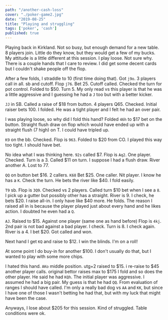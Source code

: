 ```yaml
---
path: "/another-cash-loss"
cover: "./poker-game2.jpg"
date: "2019-08-25"
title: "Playing and struggling"
tags: ['poker', 'cash']
published: true
---
```


Playing back in Kirkland.  Not so busy, but enough demand for a new table. 8 players join.  Little do they know, but they would get a few of my bucks.  My attitude is a little different at this session.  I play loose.  Not sure why.  There is a couple hands that I care to review.  I did get some decent cards but I couldn't shake people off the flop.

After a few folds, I straddle to 10 (first time doing that).
Got `j9o`.  3 players call in all. sb and cutoff.
Flop `j76`. Bet 25. Cutoff called.
Checked the turn for pot control. Folded to $50. Turn 5.
My only read vs this player is that he was a little aggressive and I guessing he had a `J` too but with a better kicker.

`JJ` in SB. Called a raise of $18 from button. 4 players
Q65. Checked. Initial raiser bets 100.
I folded.  He was a tight player and I felt he had an over pair.

I was playing loose, so why did I fold this hand?
Folded `46h` to $17 bet on the button.
Straight flush draw on flop which would have ended up with a straight flush (7 high) on T.  I could have tripled up.

`K9` on the bb. Checked.  Flop is `963`. Folded to $20 from CO.
I played this way too tight.  I should have bet.

No idea what I was thinking here. `92s` called $7.  Flop is `Aq2`. One player. Checked.
Turn is a 3. Called $11 on turn.  I suppose I had a flush draw.  River another A. Lost to 77.

`QQ` on button bet $16. 2 callers. `K68`
Bet $25. One caller. Nit player. I know he has a `K`. Check the turn. He bets the river like $40.  I fold easily.

`T9` sb. Flop is `3Q9`. Checked vs 2 players.
Called turn $10 bet when I see a `8`. I pick up a gutter but possibly other has a straight.
River is 9. I check, he bets $20. I raise all-in.  I only have like $40 more. He folds.  The reason I raised all in is because the player played just about every hand and he likes action.  I doubted he even had a `Q`.

`AJ`. Raised to $15. Against one player (same one as hand before) Flop is `4kj`. 2nd pair is not bad against a bad player. I check. Turn is 8. I check again. River is a 4. I bet $20. Got called and won.

Next hand I get `KQ` and raise to $12. I win the blinds. I'm on a roll!

At some point I do buy-in for another $100. I don't usually do that, but I wanted to play with some more chips.

I hated this hand.
`AKo` middle position.  utg+2 raised to $15.  i re-raise to $45
another player calls. original bettor raises max to $175
I fold and so does the other player.  He said he had `KQh`.  The initial player was aggressive. I assumed he had a big pair.  My guess is that he had `QQ`.  From evaluation of ranges I should have called.  I'm only a really bad dog vs `AA` and `KK`, but since I have one of those I wasn't betting he had that, but with my luck that might have been the case.

Anyways, I lose about $205 for this session.  Kind of struggled.
Table conditions were ok.
